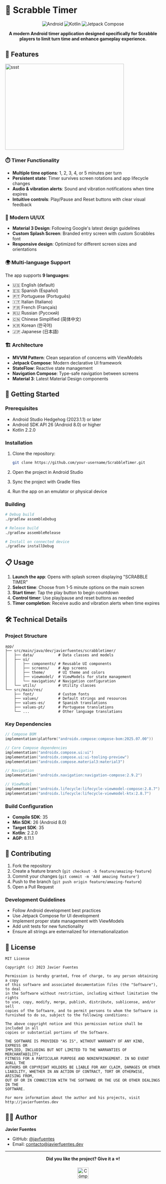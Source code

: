 # 🎲 Scrabble Timer

<div align="center">

![Android](https://img.shields.io/badge/Android-3DDC84?style=for-the-badge&logo=android&logoColor=white)
![Kotlin](https://img.shields.io/badge/kotlin-%237F52FF.svg?style=for-the-badge&logo=kotlin&logoColor=white)
![Jetpack Compose](https://img.shields.io/badge/Jetpack%20Compose-4285F4?style=for-the-badge&logo=jetpackcompose&logoColor=white)

**A modern Android timer application designed specifically for Scrabble players to limit turn time and enhance gameplay experience.**

</div>

## 📱 Features

<img width="384" height="277" alt="ssst" src="https://github.com/user-attachments/assets/eca9b6a2-7bfc-4e7d-a54d-bb2fd6bbe6ba" />


### ⏱️ Timer Functionality
- **Multiple time options**: 1, 2, 3, 4, or 5 minutes per turn
- **Persistent state**: Timer survives screen rotations and app lifecycle changes
- **Audio & vibration alerts**: Sound and vibration notifications when time expires
- **Intuitive controls**: Play/Pause and Reset buttons with clear visual feedback

### 🎨 Modern UI/UX
- **Material 3 Design**: Following Google's latest design guidelines
- **Custom Splash Screen**: Branded entry screen with custom Scrabbles font
- **Responsive design**: Optimized for different screen sizes and orientations

### 🌍 Multi-language Support
The app supports **9 languages**:
- 🇺🇸 English (default)
- 🇪🇸 Spanish (Español)
- 🇵🇹 Portuguese (Português)
- 🇮🇹 Italian (Italiano)
- 🇫🇷 French (Français)
- 🇷🇺 Russian (Русский)
- 🇨🇳 Chinese Simplified (简体中文)
- 🇰🇷 Korean (한국어)
- 🇯🇵 Japanese (日本語)

### 🏗️ Architecture
- **MVVM Pattern**: Clean separation of concerns with ViewModels
- **Jetpack Compose**: Modern declarative UI framework
- **StateFlow**: Reactive state management
- **Navigation Compose**: Type-safe navigation between screens
- **Material 3**: Latest Material Design components

## 🚀 Getting Started

### Prerequisites
- Android Studio Hedgehog (2023.1.1) or later
- Android SDK API 26 (Android 8.0) or higher
- Kotlin 2.2.0

### Installation
1. Clone the repository:
   ```bash
   git clone https://github.com/your-username/ScrabbleTimer.git
   ```

2. Open the project in Android Studio

3. Sync the project with Gradle files

4. Run the app on an emulator or physical device

### Building
```bash
# Debug build
./gradlew assembleDebug

# Release build
./gradlew assembleRelease

# Install on connected device
./gradlew installDebug
```

## 📋 Usage

1. **Launch the app**: Opens with splash screen displaying "SCRABBLE TIMER"
2. **Select time**: Choose from 1-5 minute options on the main screen
3. **Start timer**: Tap the play button to begin countdown
4. **Control timer**: Use play/pause and reset buttons as needed
5. **Timer completion**: Receive audio and vibration alerts when time expires

## 🛠️ Technical Details

### Project Structure
```
app/
├── src/main/java/dev/javierfuentes/scrabbletimer/
│   ├── data/           # Data classes and models
│   ├── ui/
│   │   ├── components/ # Reusable UI components
│   │   ├── screens/    # App screens
│   │   ├── theme/      # UI theme and colors
│   │   ├── viewmodel/  # ViewModels for state management
│   │   └── navigation/ # Navigation configuration
│   └── utils/          # Utility classes
└── src/main/res/
    ├── font/           # Custom fonts
    ├── values/         # Default strings and resources
    ├── values-es/      # Spanish translations
    ├── values-pt/      # Portuguese translations
    └── ...             # Other language translations
```

### Key Dependencies
```kotlin
// Compose BOM
implementation(platform("androidx.compose:compose-bom:2025.07.00"))

// Core Compose dependencies
implementation("androidx.compose.ui:ui")
implementation("androidx.compose.ui:ui-tooling-preview")
implementation("androidx.compose.material3:material3")

// Navigation
implementation("androidx.navigation:navigation-compose:2.9.2")

// ViewModel
implementation("androidx.lifecycle:lifecycle-viewmodel-compose:2.8.7")
implementation("androidx.lifecycle:lifecycle-viewmodel-ktx:2.8.7")
```

### Build Configuration
- **Compile SDK**: 35
- **Min SDK**: 26 (Android 8.0)
- **Target SDK**: 35
- **Kotlin**: 2.2.0
- **AGP**: 8.11.1

## 🤝 Contributing

1. Fork the repository
2. Create a feature branch (`git checkout -b feature/amazing-feature`)
3. Commit your changes (`git commit -m 'Add amazing feature'`)
4. Push to the branch (`git push origin feature/amazing-feature`)
5. Open a Pull Request

### Development Guidelines
- Follow Android development best practices
- Use Jetpack Compose for UI development
- Implement proper state management with ViewModels
- Add unit tests for new functionality
- Ensure all strings are externalized for internationalization

## 📄 License

```
MIT License

Copyright (c) 2023 Javier Fuentes

Permission is hereby granted, free of charge, to any person obtaining a copy
of this software and associated documentation files (the "Software"), to deal
in the Software without restriction, including without limitation the rights
to use, copy, modify, merge, publish, distribute, sublicense, and/or sell
copies of the Software, and to permit persons to whom the Software is
furnished to do so, subject to the following conditions:

The above copyright notice and this permission notice shall be included in all
copies or substantial portions of the Software.

THE SOFTWARE IS PROVIDED "AS IS", WITHOUT WARRANTY OF ANY KIND, EXPRESS OR
IMPLIED, INCLUDING BUT NOT LIMITED TO THE WARRANTIES OF MERCHANTABILITY,
FITNESS FOR A PARTICULAR PURPOSE AND NONINFRINGEMENT. IN NO EVENT SHALL THE
AUTHORS OR COPYRIGHT HOLDERS BE LIABLE FOR ANY CLAIM, DAMAGES OR OTHER
LIABILITY, WHETHER IN AN ACTION OF CONTRACT, TORT OR OTHERWISE, ARISING FROM,
OUT OF OR IN CONNECTION WITH THE SOFTWARE OR THE USE OR OTHER DEALINGS IN THE
SOFTWARE.

For more information about the author and his projects, visit http://javierfuentes.dev
```


## 👨‍💻 Author

**Javier Fuentes**
- GitHub: [@javfuentes](https://github.com/javfuentes)
- Email: contacto@javierfuentes.dev

---

<div align="center">

**Did you like the project? Give it a ⭐!**

<a href='https://ko-fi.com/I2I2OPHE0' target='_blank'>
  <img height='36' src='https://storage.ko-fi.com/cdn/kofi6.png?v=6' alt='Cómprame un café en ko-fi.com' />
</a>

</div>